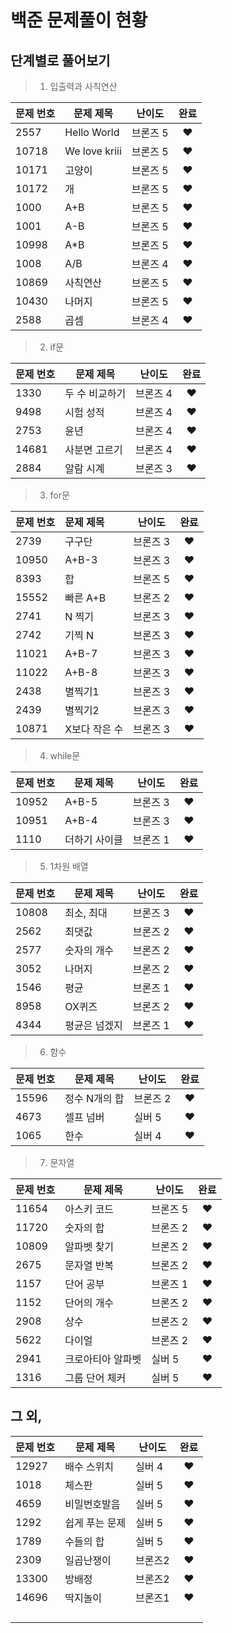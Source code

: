 # 백준 문제풀이 현황



## 단계별로 풀어보기

> 1. 입출력과 사칙연산

| 문제 번호 | 문제 제목     | 난이도   | 완료 |
| --------- | ------------- | -------- | :--: |
| 2557      | Hello World   | 브론즈 5 |  ♥   |
| 10718     | We love kriii | 브론즈 5 |  ♥   |
| 10171     | 고양이        | 브론즈 5 |  ♥   |
| 10172     | 개            | 브론즈 5 |  ♥   |
| 1000      | A+B           | 브론즈 5 |  ♥   |
| 1001      | A-B           | 브론즈 5 |  ♥   |
| 10998     | A*B           | 브론즈 5 |  ♥   |
| 1008      | A/B           | 브론즈 4 |  ♥   |
| 10869     | 사칙연산      | 브론즈 5 |  ♥   |
| 10430     | 나머지        | 브론즈 5 |  ♥   |
| 2588      | 곱셈          | 브론즈 4 |  ♥   |



> 2. if문

| 문제 번호 | 문제 제목      | 난이도   | 완료 |
| --------- | -------------- | -------- | :--: |
| 1330      | 두 수 비교하기 | 브론즈 4 |  ♥   |
| 9498      | 시험 성적      | 브론즈 4 |  ♥   |
| 2753      | 윤년           | 브론즈 4 |  ♥   |
| 14681     | 사분면 고르기  | 브론즈 4 |  ♥   |
| 2884      | 알람 시계      | 브론즈 3 |  ♥   |



> 3. for문

| 문제 번호 | 문제 제목     | 난이도   | 완료 |
| --------- | :------------ | -------- | :--: |
| 2739      | 구구단        | 브론즈 3 |  ♥   |
| 10950     | A+B-3         | 브론즈 3 |  ♥   |
| 8393      | 합            | 브론즈 5 |  ♥   |
| 15552     | 빠른 A+B      | 브론즈 2 |  ♥   |
| 2741      | N 찍기        | 브론즈 3 |  ♥   |
| 2742      | 기찍 N        | 브론즈 3 |  ♥   |
| 11021     | A+B-7         | 브론즈 3 |  ♥   |
| 11022     | A+B-8         | 브론즈 3 |  ♥   |
| 2438      | 별찍기1       | 브론즈 3 |  ♥   |
| 2439      | 별찍기2       | 브론즈 3 |  ♥   |
| 10871     | X보다 작은 수 | 브론즈 3 |  ♥   |



> 4. while문

| 문제 번호 | 문제 제목     | 난이도   | 완료 |
| --------- | ------------- | -------- | :--: |
| 10952     | A+B-5         | 브론즈 3 |  ♥   |
| 10951     | A+B-4         | 브론즈 3 |  ♥   |
| 1110      | 더하기 사이클 | 브론즈 1 |  ♥   |



> 5. 1차원 배열

| 문제 번호 | 문제 제목     | 난이도   | 완료 |
| --------- | ------------- | -------- | :--: |
| 10808     | 최소, 최대    | 브론즈 3 |  ♥   |
| 2562      | 최댓값        | 브론즈 2 |  ♥   |
| 2577      | 숫자의 개수   | 브론즈 2 |  ♥   |
| 3052      | 나머지        | 브론즈 2 |  ♥   |
| 1546      | 평균          | 브론즈 1 |  ♥   |
| 8958      | OX퀴즈        | 브론즈 2 |  ♥   |
| 4344      | 평균은 넘겠지 | 브론즈 1 |  ♥   |



> 6. 함수

| 문제 번호 | 문제 제목     | 난이도   | 완료 |
| --------- | ------------- | -------- | :--: |
| 15596     | 정수 N개의 합 | 브론즈 2 |  ♥   |
| 4673      | 셀프 넘버     | 실버 5   |  ♥   |
| 1065      | 한수          | 실버 4   |  ♥   |



> 7. 문자열

| 문제 번호 | 문제 제목         | 난이도   | 완료 |
| --------- | ----------------- | -------- | :--: |
| 11654     | 아스키 코드       | 브론즈 5 |  ♥   |
| 11720     | 숫자의 합         | 브론즈 2 |  ♥   |
| 10809     | 알파벳 찾기       | 브론즈 2 |  ♥   |
| 2675      | 문자열 반복       | 브론즈 2 |  ♥   |
| 1157      | 단어 공부         | 브론즈 1 |  ♥   |
| 1152      | 단어의 개수       | 브론즈 2 |  ♥   |
| 2908      | 상수              | 브론즈 2 |  ♥   |
| 5622      | 다이얼            | 브론즈 2 |  ♥   |
| 2941      | 크로아티아 알파벳 | 실버 5   |  ♥   |
| 1316      | 그룹 단어 체커    | 실버 5   |  ♥   |



## 그 외, 

| 문제 번호 | 문제 제목      | 난이도  | 완료 |
| --------- | -------------- | ------- | :--: |
| 12927     | 배수 스위치    | 실버 4  |  ♥   |
| 1018      | 체스판         | 실버 5  |  ♥   |
| 4659      | 비밀번호발음   | 실버 5  |  ♥   |
| 1292      | 쉽게 푸는 문제 | 실버 5  |  ♥   |
| 1789      | 수들의 합      | 실버 5  |  ♥   |
| 2309      | 일곱난쟁이     | 브론즈2 |  ♥   |
| 13300     | 방배정         | 브론즈2 |  ♥   |
| 14696     | 딱지놀이       | 브론즈1 |  ♥   |
|           |                |         |      |
|           |                |         |      |
|           |                |         |      |
|           |                |         |      |


